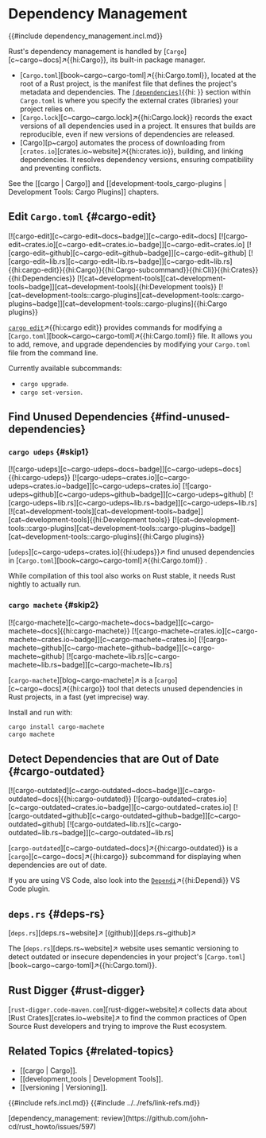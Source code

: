 # Dependency Management

{{#include dependency_management.incl.md}}

Rust's dependency management is handled by [`Cargo`][c~cargo~docs]↗{{hi:Cargo}}, its built-in package manager.

- [`Cargo.toml`][book~cargo~cargo-toml]↗{{hi:Cargo.toml}}, located at the root of a Rust project, is the manifest file that defines the project's metadata and dependencies.
The [`[dependencies]`]( ){{hi: }} section within `Cargo.toml` is where you specify the external crates (libraries) your project relies on.
- [`Cargo.lock`][c~cargo~cargo.lock]↗{{hi:Cargo.lock}} records the exact versions of all dependencies used in a project. It ensures that builds are reproducible, even if new versions of dependencies are released.
- [Cargo][p~cargo] automates the process of downloading from [`crates.io`][crates.io~website]↗{{hi:crates.io}}, building, and linking dependencies. It resolves dependency versions, ensuring compatibility and preventing conflicts.

See the [[cargo | Cargo]] and [[development-tools_cargo-plugins | Development Tools: Cargo Plugins]] chapters.

## Edit `Cargo.toml` {#cargo-edit}

[![cargo-edit][c~cargo-edit~docs~badge]][c~cargo-edit~docs] [![cargo-edit~crates.io][c~cargo-edit~crates.io~badge]][c~cargo-edit~crates.io] [![cargo-edit~github][c~cargo-edit~github~badge]][c~cargo-edit~github] [![cargo-edit~lib.rs][c~cargo-edit~lib.rs~badge]][c~cargo-edit~lib.rs]{{hi:cargo-edit}}{{hi:Cargo}}{{hi:Cargo-subcommand}}{{hi:Cli}}{{hi:Crates}}{{hi:Dependencies}} [![cat~development-tools][cat~development-tools~badge]][cat~development-tools]{{hi:Development tools}} [![cat~development-tools::cargo-plugins][cat~development-tools::cargo-plugins~badge]][cat~development-tools::cargo-plugins]{{hi:Cargo plugins}}

[`cargo edit`](https://docs.rs/crate/cargo-edit)↗{{hi:cargo edit}} provides commands for modifying a [`Cargo.toml`][book~cargo~cargo-toml]↗{{hi:Cargo.toml}} file. It allows you to add, remove, and upgrade dependencies by modifying your `Cargo.toml` file from the command line.

Currently available subcommands:

- `cargo upgrade`.
- `cargo set-version`.

## Find Unused Dependencies {#find-unused-dependencies}

### `cargo udeps` {#skip1}

[![cargo-udeps][c~cargo-udeps~docs~badge]][c~cargo-udeps~docs]{{hi:cargo-udeps}}
[![cargo-udeps~crates.io][c~cargo-udeps~crates.io~badge]][c~cargo-udeps~crates.io]
[![cargo-udeps~github][c~cargo-udeps~github~badge]][c~cargo-udeps~github]
[![cargo-udeps~lib.rs][c~cargo-udeps~lib.rs~badge]][c~cargo-udeps~lib.rs]
[![cat~development-tools][cat~development-tools~badge]][cat~development-tools]{{hi:Development tools}}
[![cat~development-tools::cargo-plugins][cat~development-tools::cargo-plugins~badge]][cat~development-tools::cargo-plugins]{{hi:Cargo plugins}}

[`udeps`][c~cargo-udeps~crates.io]{{hi:udeps}}↗ find unused dependencies in [`Cargo.toml`][book~cargo~cargo-toml]↗{{hi:Cargo.toml}} .

While compilation of this tool also works on Rust stable, it needs Rust nightly to actually run.

### `cargo machete` {#skip2}

[![cargo-machete][c~cargo-machete~docs~badge]][c~cargo-machete~docs]{{hi:cargo-machete}}
[![cargo-machete~crates.io][c~cargo-machete~crates.io~badge]][c~cargo-machete~crates.io]
[![cargo-machete~github][c~cargo-machete~github~badge]][c~cargo-machete~github]
[![cargo-machete~lib.rs][c~cargo-machete~lib.rs~badge]][c~cargo-machete~lib.rs]

[`cargo-machete`][blog~cargo-machete]↗ is a [`cargo`][c~cargo~docs]↗{{hi:cargo}} tool that detects unused dependencies in Rust projects, in a fast (yet imprecise) way.

Install and run with:

```sh
cargo install cargo-machete
cargo machete
```

## Detect Dependencies that are Out of Date {#cargo-outdated}

[![cargo-outdated][c~cargo-outdated~docs~badge]][c~cargo-outdated~docs]{{hi:cargo-outdated}}
[![cargo-outdated~crates.io][c~cargo-outdated~crates.io~badge]][c~cargo-outdated~crates.io]
[![cargo-outdated~github][c~cargo-outdated~github~badge]][c~cargo-outdated~github]
[![cargo-outdated~lib.rs][c~cargo-outdated~lib.rs~badge]][c~cargo-outdated~lib.rs]

[`cargo-outdated`][c~cargo-outdated~docs]↗{{hi:cargo-outdated}} is a [`cargo`][c~cargo~docs]↗{{hi:cargo}} subcommand for displaying when dependencies are out of date.

If you are using VS Code, also look into the [`Dependi`](https://marketplace.visualstudio.com/items?itemName=fill-labs.dependi)↗{{hi:Dependi}} VS Code plugin.

## `deps.rs` {#deps-rs}

[`deps.rs`][deps.rs~website]↗ [(github)][deps.rs~github]↗

The [`deps.rs`][deps.rs~website]↗ website uses semantic versioning to detect outdated or insecure dependencies in your project's [`Cargo.toml`][book~cargo~cargo-toml]↗{{hi:Cargo.toml}}.

## Rust Digger {#rust-digger}

[`rust-digger.code-maven.com`][rust-digger~website]↗ collects data about [Rust Crates][crates.io~website]↗ to find the common practices of Open Source Rust developers and trying to improve the Rust ecosystem.

## Related Topics {#related-topics}

- [[cargo | Cargo]].
- [[development_tools | Development Tools]].
- [[versioning | Versioning]].

{{#include refs.incl.md}}
{{#include ../../refs/link-refs.md}}

<div class="hidden">
[dependency_management: review](https://github.com/john-cd/rust_howto/issues/597)
</div>
